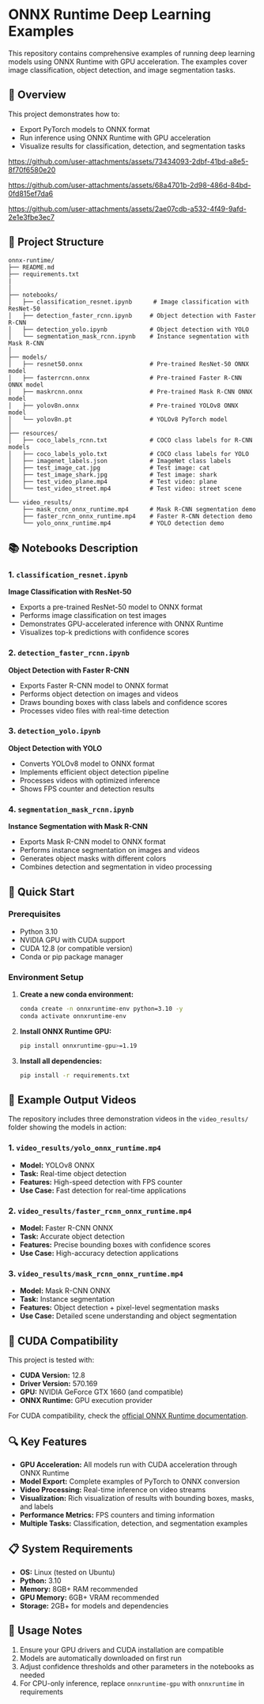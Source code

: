 # ONNX Runtime Deep Learning Examples

This repository contains comprehensive examples of running deep learning models using ONNX Runtime with GPU acceleration. The examples cover image classification, object detection, and image segmentation tasks.

## 📖 Overview

This project demonstrates how to:
- Export PyTorch models to ONNX format
- Run inference using ONNX Runtime with GPU acceleration
- Visualize results for classification, detection, and segmentation tasks

https://github.com/user-attachments/assets/73434093-2dbf-41bd-a8e5-8f70f6580e20

https://github.com/user-attachments/assets/68a4701b-2d98-486d-84bd-0fd815ef7da6

https://github.com/user-attachments/assets/2ae07cdb-a532-4f49-9afd-2e1e3fbe3ec7



## 📁 Project Structure

```
onnx-runtime/
├── README.md
├── requirements.txt
|
│
├── notebooks/
│   ├── classification_resnet.ipynb      # Image classification with ResNet-50
│   ├── detection_faster_rcnn.ipynb     # Object detection with Faster R-CNN
│   ├── detection_yolo.ipynb            # Object detection with YOLO
│   └── segmentation_mask_rcnn.ipynb    # Instance segmentation with Mask R-CNN
│
├── models/
│   ├── resnet50.onnx                   # Pre-trained ResNet-50 ONNX model
│   ├── fasterrcnn.onnx                 # Pre-trained Faster R-CNN ONNX model
│   ├── maskrcnn.onnx                   # Pre-trained Mask R-CNN ONNX model
│   ├── yolov8n.onnx                    # Pre-trained YOLOv8 ONNX model
│   └── yolov8n.pt                      # YOLOv8 PyTorch model
│
├── resources/
│   ├── coco_labels_rcnn.txt            # COCO class labels for R-CNN models
│   ├── coco_labels_yolo.txt            # COCO class labels for YOLO
│   ├── imagenet_labels.json            # ImageNet class labels
│   ├── test_image_cat.jpg              # Test image: cat
│   ├── test_image_shark.jpg            # Test image: shark
│   ├── test_video_plane.mp4            # Test video: plane
│   └── test_video_street.mp4           # Test video: street scene
│
└── video_results/
    ├── mask_rcnn_onnx_runtime.mp4      # Mask R-CNN segmentation demo
    ├── faster_rcnn_onnx_runtime.mp4    # Faster R-CNN detection demo
    └── yolo_onnx_runtime.mp4           # YOLO detection demo
```

## 📚 Notebooks Description

### 1. `classification_resnet.ipynb`
**Image Classification with ResNet-50**
- Exports a pre-trained ResNet-50 model to ONNX format
- Performs image classification on test images
- Demonstrates GPU-accelerated inference with ONNX Runtime
- Visualizes top-k predictions with confidence scores

### 2. `detection_faster_rcnn.ipynb`
**Object Detection with Faster R-CNN**
- Exports Faster R-CNN model to ONNX format
- Performs object detection on images and videos
- Draws bounding boxes with class labels and confidence scores
- Processes video files with real-time detection

### 3. `detection_yolo.ipynb`
**Object Detection with YOLO**
- Converts YOLOv8 model to ONNX format
- Implements efficient object detection pipeline
- Processes videos with optimized inference
- Shows FPS counter and detection results

### 4. `segmentation_mask_rcnn.ipynb`
**Instance Segmentation with Mask R-CNN**
- Exports Mask R-CNN model to ONNX format
- Performs instance segmentation on images and videos
- Generates object masks with different colors
- Combines detection and segmentation in video processing

## 🚀 Quick Start

### Prerequisites
- Python 3.10
- NVIDIA GPU with CUDA support
- CUDA 12.8 (or compatible version)
- Conda or pip package manager

### Environment Setup

1. **Create a new conda environment:**
   ```bash
   conda create -n onnxruntime-env python=3.10 -y
   conda activate onnxruntime-env
   ```

2. **Install ONNX Runtime GPU:**
   ```bash
   pip install onnxruntime-gpu>=1.19
   ```

3. **Install all dependencies:**
   ```bash
   pip install -r requirements.txt
   ```


## 🎥 Example Output Videos

The repository includes three demonstration videos in the `video_results/` folder showing the models in action:

### 1. `video_results/yolo_onnx_runtime.mp4`
- **Model:** YOLOv8 ONNX
- **Task:** Real-time object detection
- **Features:** High-speed detection with FPS counter
- **Use Case:** Fast detection for real-time applications

### 2. `video_results/faster_rcnn_onnx_runtime.mp4`
- **Model:** Faster R-CNN ONNX
- **Task:** Accurate object detection
- **Features:** Precise bounding boxes with confidence scores
- **Use Case:** High-accuracy detection applications

### 3. `video_results/mask_rcnn_onnx_runtime.mp4`
- **Model:** Mask R-CNN ONNX
- **Task:** Instance segmentation
- **Features:** Object detection + pixel-level segmentation masks
- **Use Case:** Detailed scene understanding and object segmentation

## 🔧 CUDA Compatibility

This project is tested with:
- **CUDA Version:** 12.8
- **Driver Version:** 570.169
- **GPU:** NVIDIA GeForce GTX 1660 (and compatible)
- **ONNX Runtime:** GPU execution provider

For CUDA compatibility, check the [official ONNX Runtime documentation](https://onnxruntime.ai/docs/execution-providers/CUDA-ExecutionProvider.html).

## 🔍 Key Features

- **GPU Acceleration:** All models run with CUDA acceleration through ONNX Runtime
- **Model Export:** Complete examples of PyTorch to ONNX conversion
- **Video Processing:** Real-time inference on video streams
- **Visualization:** Rich visualization of results with bounding boxes, masks, and labels
- **Performance Metrics:** FPS counters and timing information
- **Multiple Tasks:** Classification, detection, and segmentation examples

## 📋 System Requirements

- **OS:** Linux (tested on Ubuntu)
- **Python:** 3.10
- **Memory:** 8GB+ RAM recommended
- **GPU Memory:** 6GB+ VRAM recommended
- **Storage:** 2GB+ for models and dependencies

## 🤝 Usage Notes

1. Ensure your GPU drivers and CUDA installation are compatible
2. Models are automatically downloaded on first run
3. Adjust confidence thresholds and other parameters in the notebooks as needed
4. For CPU-only inference, replace `onnxruntime-gpu` with `onnxruntime` in requirements



